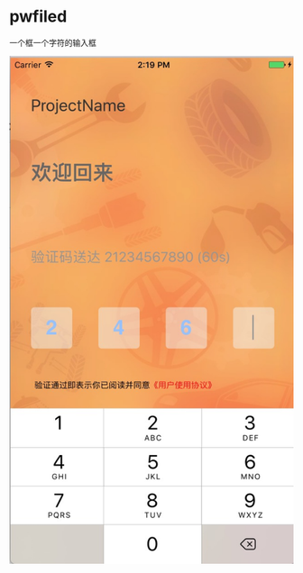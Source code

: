 # pwfiled
一个框一个字符的输入框


 ![image](https://github.com/Thetiso/pwfiled/raw/master/PWFiled/screenshot.png)
